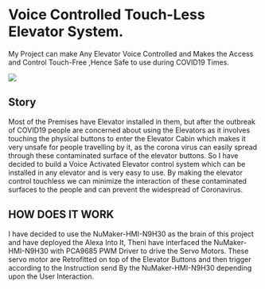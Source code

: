 # **Voice Controlled Touch-Less Elevator System.**
My Project can make Any Elevator Voice Controlled and Makes the Access and Control Touch-Free ,Hence Safe to use during COVID19 Times.

![](https://www.canva.com/design/DAFDdBpUttI/eFvPl8qEh-sAZ6UINs7npg/view?utm_content=DAFDdBpUttI&utm_campaign=designshare&utm_medium=link&utm_source=publishsharelink)

## Story
Most of the Premises have Elevator installed in them, but after the outbreak of COVID19 people are concerned about using the Elevators as it involves touching the physical buttons to enter the Elevator Cabin which makes it very unsafe for people travelling by it, as the corona virus can easily spread through these contaminated surface of the elevator buttons. So I have decided to build a Voice Activated Elevator control system which can be installed in any elevator and is very easy to use. By making the elevator control touchless we can minimize the interaction of these contaminated surfaces to the people and can prevent the widespread of Coronavirus.

## HOW DOES IT WORK

I have decided to use the NuMaker-HMI-N9H30 as the brain of this project and have deployed the Alexa Into It, Theni have interfaced the NuMaker-HMI-N9H30 with PCA9685 PWM Driver to drive the Servo Motors. These servo motor are Retrofitted on top of the Elevator Buttons and then trigger according to the Instruction send By the NuMaker-HMI-N9H30 depending upon the User Interaction.

